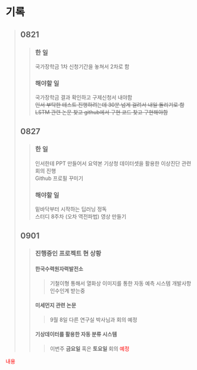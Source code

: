 # 기록

> ## 0821
>> ### 한 일
>> 국가장학금 1차 신청기간을 놓쳐서 2차로 함
>> ### 해야할 일
>> 국가장학금 결과 확인하고 구제신청서 내야함   
>> ~~인서 부탁한 테스트 진행하려는데 30분 넘게 걸려서 내일 돌리기로 함~~   
>> ~~LSTM 관련 논문 찾고 github에서 구현 코드 찾고 구현해야함~~
> ## 0827
>> ### 한 일
>> 인서한테 PPT 만들어서 요약본 
>> 기상청 데이터셋을 활용한 이상진단 관련 회의 진행   
>> Github 프로필 꾸미기
>> ### 해야할 일
>> 밑바닥부터 시작하는 딥러닝 정독   
>> 스터디 8주차 (오차 역전파법) 영상 만들기
> ## 0901
>> ### 진행중인 프로젝트 현 상황
>>#### 한국수력원자력발전소
>>> 기철이형 통해서 열화상 이미지를 통한 자동 예측 시스템 개발사항 인수인계 받는중      
>>#### 미세먼지 관련 논문
>>>9월 8일 다른 연구실 박사님과 회의 예정
>>#### 기상데이터를 활용한 자동 분류 시스템
>>> 이번주 __금요일__ 혹은 __토요일__ 회의 <span style="color:red">예정</span>
<html><span style="color:red">내용</span></html>
